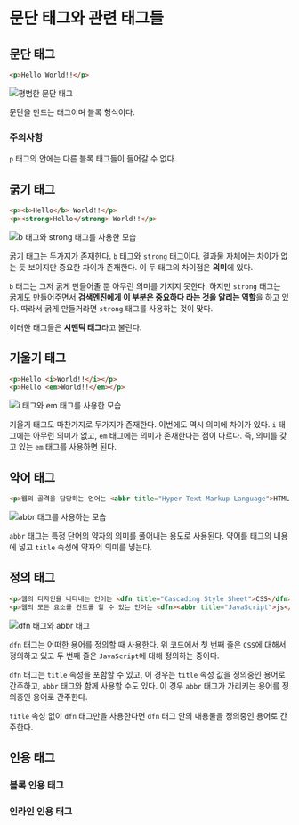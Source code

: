 # 문단 태그와 관련 태그들

## 문단 태그
```html
<p>Hello World!!</p>
```

![평범한 문단 태그](https://i.postimg.cc/7YSHRdf6/2022-08-23-124150.png)

문단을 만드는 태그이며 블록 형식이다.

### 주의사항
`p` 태그의 안에는 다른 블록 태그들이 들어갈 수 없다.

## 굵기 태그
```html
<p><b>Hello</b> World!!</p>
<p><strong>Hello</strong> World!!</p>
```

![b 태그와 strong 태그를 사용한 모습](https://i.postimg.cc/KvxwZH04/2022-08-23-124256.png)

굵기 태그는 두가지가 존재한다. `b` 태그와 `strong` 태그이다. 결과물 자체에는 차이가 없는 듯 보이지만 중요한 차이가 존재한다. 이 두 태그의 차이점은 **의미**에 있다.

`b` 태그는 그저 굵게 만들어줄 뿐 아무런 의미를 가지지 못한다. 하지만 `strong` 태그는 굵게도 만들어주면서 **검색엔진에게 이 부분은 중요하다 라는 것을 알리는 역할**을 하고 있다. 따라서 굵게 만들거라면 `strong` 태그를 사용하는 것이 맞다.

이러한 태그들은 **시맨틱 태그**라고 불린다.

## 기울기 태그
```html
<p>Hello <i>World!!</i></p>
<p>Hello <em>World!!</em></p>
```

![i 태그와 em 태그를 사용한 모습](https://i.postimg.cc/7Yb7TgYD/2022-08-23-124510.png)

기울기 태그도 마찬가지로 두가지가 존재한다. 이번에도 역시 의미에 차이가 있다. `i` 태그에는 아무런 의미가 없고, `em` 태그에는 의미가 존재한다는 점이 다르다. 즉, 의미를 갖고 있는 `em` 태그를 사용하면 된다.

## 약어 태그
```html
<p>웹의 골격을 담당하는 언어는 <abbr title="Hyper Text Markup Language">HTML</abbr>입니다.</p>
```

![abbr 태그를 사용하는 모습](https://i.postimg.cc/3Nb7yXcN/2022-08-23-131915.png)

`abbr` 태그는 특정 단어의 약자의 의미를 풀어내는 용도로 사용된다. 약어를 태그의 내용에 넣고 `title` 속성에 약자의 의미를 넣는다.

## 정의 태그
```html
<p>웹의 디자인을 나타내는 언어는 <dfn title="Cascading Style Sheet">CSS</dfn>입니다.</p>
<p>웹의 모든 요소를 컨트롤 할 수 있는 언어는 <dfn><abbr title="JavaScript">js</abbr></dfn>입니다.</p>
```

![dfn 태그와 abbr 태그](https://i.postimg.cc/3rPm0JLw/2022-08-23-154133.png)

`dfn` 태그는 어떠한 용어를 정의할 때 사용한다. 위 코드에서 첫 번째 줄은 `CSS`에 대해서 정의하고 있고 두 번째 줄은 `JavaScript`에 대해 정의하는 중이다.

`dfn` 태그는 `title` 속성을 포함할 수 있고, 이 경우는 `title` 속성 값을 정의중인 용어로 간주하고, `abbr` 태그와 함께 사용할 수도 있다. 이 경우 `abbr` 태그가 가리키는 용어를 정의중인 용어로 간주한다.

`title` 속성 없이 `dfn` 태그만을 사용한다면 `dfn` 태그 안의 내용물을 정의중인 용어로 간주한다.

## 인용 태그

### 블록 인용 태그
### 인라인 인용 태그